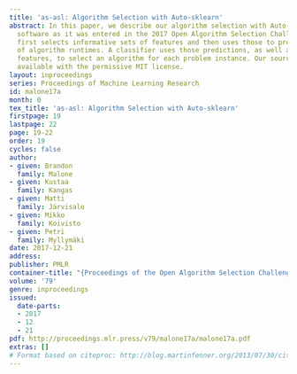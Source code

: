```yaml
---
title: 'as-asl: Algorithm Selection with Auto-sklearn'
abstract: In this paper, we describe our algorithm selection with Auto-sklearn (as-asl)
  software as it was entered in the 2017 Open Algorithm Selection Challenge. as-asl
  first selects informative sets of features and then uses those to predict distributions
  of algorithm runtimes. A classifier uses those predictions, as well as the informative
  features, to select an algorithm for each problem instance. Our source code is publicly
  available with the permissive MIT license.
layout: inproceedings
series: Proceedings of Machine Learning Research
id: malone17a
month: 0
tex_title: 'as-asl: Algorithm Selection with Auto-sklearn'
firstpage: 19
lastpage: 22
page: 19-22
order: 19
cycles: false
author:
- given: Brandon
  family: Malone
- given: Kustaa
  family: Kangas
- given: Matti
  family: Järvisalo
- given: Mikko
  family: Koivisto
- given: Petri
  family: Myllymäki
date: 2017-12-21
address: 
publisher: PMLR
container-title: "{Proceedings of the Open Algorithm Selection Challenge}"
volume: '79'
genre: inproceedings
issued:
  date-parts:
  - 2017
  - 12
  - 21
pdf: http://proceedings.mlr.press/v79/malone17a/malone17a.pdf
extras: []
# Format based on citeproc: http://blog.martinfenner.org/2013/07/30/citeproc-yaml-for-bibliographies/
---
```

